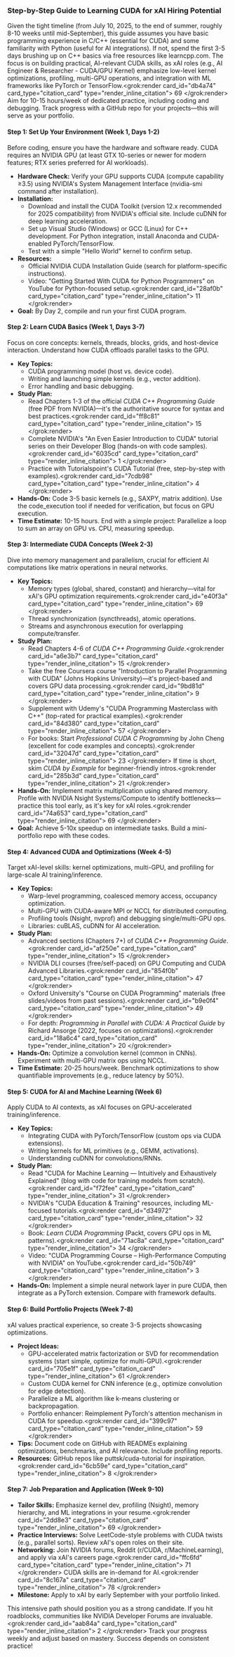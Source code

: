 ### Step-by-Step Guide to Learning CUDA for xAI Hiring Potential

Given the tight timeline (from July 10, 2025, to the end of summer, roughly 8-10 weeks until mid-September), this guide assumes you have basic programming experience in C/C++ (essential for CUDA) and some familiarity with Python (useful for AI integrations). If not, spend the first 3-5 days brushing up on C++ basics via free resources like learncpp.com. The focus is on building practical, AI-relevant CUDA skills, as xAI roles (e.g., AI Engineer & Researcher - CUDA/GPU Kernel) emphasize low-level kernel optimizations, profiling, multi-GPU operations, and integration with ML frameworks like PyTorch or TensorFlow.<grok:render card_id="db4a74" card_type="citation_card" type="render_inline_citation">
<argument name="citation_id">69</argument>
</grok:render> Aim for 10-15 hours/week of dedicated practice, including coding and debugging. Track progress with a GitHub repo for your projects—this will serve as your portfolio.

#### Step 1: Set Up Your Environment (Week 1, Days 1-2)
Before coding, ensure you have the hardware and software ready. CUDA requires an NVIDIA GPU (at least GTX 10-series or newer for modern features; RTX series preferred for AI workloads).
- **Hardware Check:** Verify your GPU supports CUDA (compute capability ≥3.5) using NVIDIA's System Management Interface (nvidia-smi command after installation).
- **Installation:**
  - Download and install the CUDA Toolkit (version 12.x recommended for 2025 compatibility) from NVIDIA's official site. Include cuDNN for deep learning acceleration.
  - Set up Visual Studio (Windows) or GCC (Linux) for C++ development. For Python integration, install Anaconda and CUDA-enabled PyTorch/TensorFlow.
  - Test with a simple "Hello World" kernel to confirm setup.
- **Resources:**
  - Official NVIDIA CUDA Installation Guide (search for platform-specific instructions).
  - Video: "Getting Started With CUDA for Python Programmers" on YouTube for Python-focused setup.<grok:render card_id="28af0b" card_type="citation_card" type="render_inline_citation">
<argument name="citation_id">11</argument>
</grok:render>
- **Goal:** By Day 2, compile and run your first CUDA program.

#### Step 2: Learn CUDA Basics (Week 1, Days 3-7)
Focus on core concepts: kernels, threads, blocks, grids, and host-device interaction. Understand how CUDA offloads parallel tasks to the GPU.
- **Key Topics:**
  - CUDA programming model (host vs. device code).
  - Writing and launching simple kernels (e.g., vector addition).
  - Error handling and basic debugging.
- **Study Plan:**
  - Read Chapters 1-3 of the official *CUDA C++ Programming Guide* (free PDF from NVIDIA)—it's the authoritative source for syntax and best practices.<grok:render card_id="ff8c81" card_type="citation_card" type="render_inline_citation">
<argument name="citation_id">15</argument>
</grok:render>
  - Complete NVIDIA's "An Even Easier Introduction to CUDA" tutorial series on their Developer Blog (hands-on with code samples).<grok:render card_id="6035cd" card_type="citation_card" type="render_inline_citation">
<argument name="citation_id">1</argument>
</grok:render>
  - Practice with Tutorialspoint's CUDA Tutorial (free, step-by-step with examples).<grok:render card_id="7cdb98" card_type="citation_card" type="render_inline_citation">
<argument name="citation_id">4</argument>
</grok:render>
- **Hands-On:** Code 3-5 basic kernels (e.g., SAXPY, matrix addition). Use the code_execution tool if needed for verification, but focus on GPU execution.
- **Time Estimate:** 10-15 hours. End with a simple project: Parallelize a loop to sum an array on GPU vs. CPU, measuring speedup.

#### Step 3: Intermediate CUDA Concepts (Week 2-3)
Dive into memory management and parallelism, crucial for efficient AI computations like matrix operations in neural networks.
- **Key Topics:**
  - Memory types (global, shared, constant) and hierarchy—vital for xAI's GPU optimization requirements.<grok:render card_id="e40f3a" card_type="citation_card" type="render_inline_citation">
<argument name="citation_id">69</argument>
</grok:render>
  - Thread synchronization (syncthreads), atomic operations.
  - Streams and asynchronous execution for overlapping compute/transfer.
- **Study Plan:**
  - Read Chapters 4-6 of *CUDA C++ Programming Guide*.<grok:render card_id="a6e3b7" card_type="citation_card" type="render_inline_citation">
<argument name="citation_id">15</argument>
</grok:render>
  - Take the free Coursera course "Introduction to Parallel Programming with CUDA" (Johns Hopkins University)—it's project-based and covers GPU data processing.<grok:render card_id="9bd81d" card_type="citation_card" type="render_inline_citation">
<argument name="citation_id">9</argument>
</grok:render>
  - Supplement with Udemy's "CUDA Programming Masterclass with C++" (top-rated for practical examples).<grok:render card_id="84d380" card_type="citation_card" type="render_inline_citation">
<argument name="citation_id">57</argument>
</grok:render>
  - For books: Start *Professional CUDA C Programming* by John Cheng (excellent for code examples and concepts).<grok:render card_id="32047d" card_type="citation_card" type="render_inline_citation">
<argument name="citation_id">23</argument>
</grok:render> If time is short, skim *CUDA by Example* for beginner-friendly intros.<grok:render card_id="285b3d" card_type="citation_card" type="render_inline_citation">
<argument name="citation_id">21</argument>
</grok:render>
- **Hands-On:** Implement matrix multiplication using shared memory. Profile with NVIDIA Nsight Systems/Compute to identify bottlenecks—practice this tool early, as it's key for xAI roles.<grok:render card_id="74a653" card_type="citation_card" type="render_inline_citation">
<argument name="citation_id">69</argument>
</grok:render>
- **Goal:** Achieve 5-10x speedup on intermediate tasks. Build a mini-portfolio repo with these codes.

#### Step 4: Advanced CUDA and Optimizations (Week 4-5)
Target xAI-level skills: kernel optimizations, multi-GPU, and profiling for large-scale AI training/inference.
- **Key Topics:**
  - Warp-level programming, coalesced memory access, occupancy optimization.
  - Multi-GPU with CUDA-aware MPI or NCCL for distributed computing.
  - Profiling tools (Nsight, nvprof) and debugging single/multi-GPU ops.
  - Libraries: cuBLAS, cuDNN for AI acceleration.
- **Study Plan:**
  - Advanced sections (Chapters 7+) of *CUDA C++ Programming Guide*.<grok:render card_id="af250e" card_type="citation_card" type="render_inline_citation">
<argument name="citation_id">15</argument>
</grok:render>
  - NVIDIA DLI courses (free/self-paced) on GPU Computing and CUDA Advanced Libraries.<grok:render card_id="854f0b" card_type="citation_card" type="render_inline_citation">
<argument name="citation_id">47</argument>
</grok:render>
  - Oxford University's "Course on CUDA Programming" materials (free slides/videos from past sessions).<grok:render card_id="b9e0f4" card_type="citation_card" type="render_inline_citation">
<argument name="citation_id">49</argument>
</grok:render>
  - For depth: *Programming in Parallel with CUDA: A Practical Guide* by Richard Ansorge (2022, focuses on optimizations).<grok:render card_id="18a6c4" card_type="citation_card" type="render_inline_citation">
<argument name="citation_id">20</argument>
</grok:render>
- **Hands-On:** Optimize a convolution kernel (common in CNNs). Experiment with multi-GPU matrix ops using NCCL.
- **Time Estimate:** 20-25 hours/week. Benchmark optimizations to show quantifiable improvements (e.g., reduce latency by 50%).

#### Step 5: CUDA for AI and Machine Learning (Week 6)
Apply CUDA to AI contexts, as xAI focuses on GPU-accelerated training/inference.
- **Key Topics:**
  - Integrating CUDA with PyTorch/TensorFlow (custom ops via CUDA extensions).
  - Writing kernels for ML primitives (e.g., GEMM, activations).
  - Understanding cuDNN for convolutions/RNNs.
- **Study Plan:**
  - Read "CUDA for Machine Learning — Intuitively and Exhaustively Explained" (blog with code for training models from scratch).<grok:render card_id="f72fee" card_type="citation_card" type="render_inline_citation">
<argument name="citation_id">31</argument>
</grok:render>
  - NVIDIA's "CUDA Education & Training" resources, including ML-focused tutorials.<grok:render card_id="d34972" card_type="citation_card" type="render_inline_citation">
<argument name="citation_id">32</argument>
</grok:render>
  - Book: *Learn CUDA Programming* (Packt, covers GPU ops in ML patterns).<grok:render card_id="71ac8a" card_type="citation_card" type="render_inline_citation">
<argument name="citation_id">34</argument>
</grok:render>
  - Video: "CUDA Programming Course – High-Performance Computing with NVIDIA" on YouTube.<grok:render card_id="50b749" card_type="citation_card" type="render_inline_citation">
<argument name="citation_id">3</argument>
</grok:render>
- **Hands-On:** Implement a simple neural network layer in pure CUDA, then integrate as a PyTorch extension. Compare with framework defaults.

#### Step 6: Build Portfolio Projects (Week 7-8)
xAI values practical experience, so create 3-5 projects showcasing optimizations.
- **Project Ideas:**
  - GPU-accelerated matrix factorization or SVD for recommendation systems (start simple, optimize for multi-GPU).<grok:render card_id="705e1f" card_type="citation_card" type="render_inline_citation">
<argument name="citation_id">61</argument>
</grok:render>
  - Custom CUDA kernel for CNN inference (e.g., optimize convolution for edge detection).
  - Parallelize a ML algorithm like k-means clustering or backpropagation.
  - Portfolio enhancer: Reimplement PyTorch's attention mechanism in CUDA for speedup.<grok:render card_id="399c97" card_type="citation_card" type="render_inline_citation">
<argument name="citation_id">59</argument>
</grok:render>
- **Tips:** Document code on GitHub with READMEs explaining optimizations, benchmarks, and AI relevance. Include profiling reports.
- **Resources:** GitHub repos like puttsk/cuda-tutorial for inspiration.<grok:render card_id="6cb59e" card_type="citation_card" type="render_inline_citation">
<argument name="citation_id">8</argument>
</grok:render>

#### Step 7: Job Preparation and Application (Week 9-10)
- **Tailor Skills:** Emphasize kernel dev, profiling (Nsight), memory hierarchy, and ML integrations in your resume.<grok:render card_id="2dd8e3" card_type="citation_card" type="render_inline_citation">
<argument name="citation_id">69</argument>
</grok:render>
- **Practice Interviews:** Solve LeetCode-style problems with CUDA twists (e.g., parallel sorts). Review xAI's open roles on their site.
- **Networking:** Join NVIDIA forums, Reddit (r/CUDA, r/MachineLearning), and apply via xAI's careers page.<grok:render card_id="ffc6fd" card_type="citation_card" type="render_inline_citation">
<argument name="citation_id">71</argument>
</grok:render> CUDA skills are in-demand for AI.<grok:render card_id="8c167a" card_type="citation_card" type="render_inline_citation">
<argument name="citation_id">78</argument>
</grok:render>
- **Milestone:** Apply to xAI by early September with your portfolio linked.

This intensive path should position you as a strong candidate. If you hit roadblocks, communities like NVIDIA Developer Forums are invaluable.<grok:render card_id="aab84a" card_type="citation_card" type="render_inline_citation">
<argument name="citation_id">2</argument>
</grok:render> Track your progress weekly and adjust based on mastery. Success depends on consistent practice!